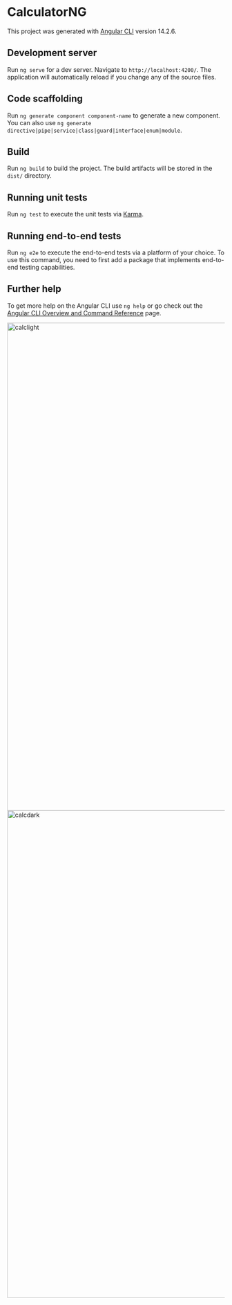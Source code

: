 # CalculatorNG

This project was generated with [Angular CLI](https://github.com/angular/angular-cli) version 14.2.6.

## Development server

Run `ng serve` for a dev server. Navigate to `http://localhost:4200/`. The application will automatically reload if you change any of the source files.

## Code scaffolding

Run `ng generate component component-name` to generate a new component. You can also use `ng generate directive|pipe|service|class|guard|interface|enum|module`.

## Build

Run `ng build` to build the project. The build artifacts will be stored in the `dist/` directory.

## Running unit tests

Run `ng test` to execute the unit tests via [Karma](https://karma-runner.github.io).

## Running end-to-end tests

Run `ng e2e` to execute the end-to-end tests via a platform of your choice. To use this command, you need to first add a package that implements end-to-end testing capabilities.

## Further help

To get more help on the Angular CLI use `ng help` or go check out the [Angular CLI Overview and Command Reference](https://angular.io/cli) page.

<img width="1128" alt="calclight" src="https://user-images.githubusercontent.com/108831761/197392954-0b449a5c-1b8d-4ab2-96b0-1d29edd8ab21.PNG">
<img width="1128" alt="calcdark" src="https://user-images.githubusercontent.com/108831761/197392959-8f2caf35-4c64-4287-951a-b88970028338.PNG">
